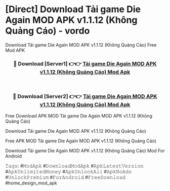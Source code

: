 # [Direct] Download Tải game Die Again MOD APK v1.1.12 (Không Quảng Cáo) - vordo
Download Tải game Die Again MOD APK v1.1.12 (Không Quảng Cáo) Free Mod APK

<div align="center">
<h3>🔴 Download [Server1] 👉👉 <a href="https://apk-comot.site?title=Tải_game_Die_Again_MOD_APK_v1.1.12_(Không_Quảng_Cáo)">Tải game Die Again MOD APK v1.1.12 (Không Quảng Cáo) Mod Apk</a></h3><br>

<h3>🔴 Download [Server2] 👉👉 <a href="https://apk-comot.site?title=Tải_game_Die_Again_MOD_APK_v1.1.12_(Không_Quảng_Cáo)">Tải game Die Again MOD APK v1.1.12 (Không Quảng Cáo) Mod Apk</a></h3>
</div>


Free Download APK MOD Tải game Die Again MOD APK v1.1.12 (Không Quảng Cáo)

Download Tải game Die Again MOD APK v1.1.12 (Không Quảng Cáo) 

Free APK MOD Tải game Die Again MOD APK v1.1.12 (Không Quảng Cáo) 

Download Tải game Die Again MOD APK v1.1.12 (Không Quảng Cáo) Mod For Android

𝚃𝚊𝚐𝚜: #𝙼𝚘𝚍𝙰𝚙𝚔 #𝙳𝚘𝚠𝚗𝚕𝚘𝚊𝚍𝙼𝚘𝚍𝙰𝚙𝚔 #𝙰𝚙𝚔𝙻𝚊𝚝𝚎𝚜𝚝𝚅𝚎𝚛𝚜𝚒𝚘𝚗 #𝙰𝚙𝚔𝚄𝚗𝚕𝚒𝚖𝚒𝚝𝚎𝚍𝙼𝚘𝚗𝚎𝚢 #𝙰𝚙𝚔𝚄𝚗𝚕𝚘𝚌𝚔𝙰𝚕𝚕 #𝙰𝚙𝚔𝙽𝚘𝙰𝚍𝚜 #𝚄𝚗𝚕𝚘𝚌𝚔𝙿𝚛𝚎𝚖𝚒𝚞𝚖 #𝙵𝚘𝚛𝙰𝚗𝚍𝚛𝚘𝚒𝚍 #𝙵𝚛𝚎𝚎𝙳𝚘𝚠𝚗𝚕𝚘𝚊𝚍 #home_design_mod_apk